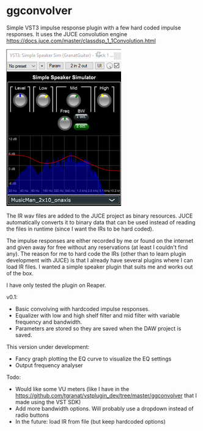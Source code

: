 # ggconvolver
Simple VST3 impulse response plugin with a few hard coded impulse responses. It uses the JUCE convolution engine https://docs.juce.com/master/classdsp_1_1Convolution.html

![Screenshot](speakersim.png)

The IR wav files are added to the JUCE project as binary resources. JUCE automatically converts it to binary data that can be used instead of reading the files in runtime (since I want the IRs to be hard coded).

The impulse responses are either recorded by me or found on the internet and given away
for free without any reservations (at least I couldn't find any). The reason for me to 
hard code the IRs (other than to learn plugin development with JUCE) is that I already
have several plugins where I can load IR files. I wanted a simple speaker plugin that
suits me and works out of the box.

I have only tested the plugin on Reaper.

v0.1:
* Basic convolving with hardcoded impulse responses.
* Equalizer with low and high shelf filter and mid filter with variable frequency and bandwidth.
* Parameters are stored so they are saved when the DAW project is saved.

This version under development:
* Fancy graph plotting the EQ curve to visualize the EQ settings
* Output frequency analyser

Todo:

* Would like some VU meters (like I have in the https://github.com/tgranat/vstplugin_dev/tree/master/ggconvolver that I made using the VST SDK)
* Add more bandwidth options. Will probably use a dropdown instead of radio buttons
* In the future: load IR from file (but keep hardcoded options)

